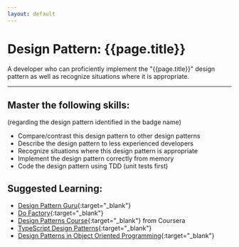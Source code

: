 ```yaml
---
layout: default
---
```

<h1>Design Pattern: {{page.title}}</h1>
<span style="float: right; width: 200px; text-align: right;"><a id="spanish-link" href="#" style="display: none;">Español</a></span>

A developer who can proficiently implement the "{{page.title}}" design pattern as well as recognize situations where it is appropriate.

<p><hr/></p>

## Master the following skills:

(regarding the design pattern identified in the badge name)

- Compare/contrast this design pattern to other design patterns
- Describe the design pattern to less experienced developers
- Recognize situations where this design pattern is appropriate
- Implement the design pattern correctly from memory
- Code the design pattern using TDD (unit tests first)

## Suggested Learning:

- [Design Pattern Guru](https://refactoring.guru/design-patterns){:target="\_blank"}
- [Do Factory](https://www.dofactory.com/){:target="\_blank"}
- [Design Patterns Course](https://www.coursera.org/learn/design-patterns){:target="\_blank"} from Coursera
- [TypeScript Design Patterns](https://www.udemy.com/course/typescript-design-patterns/){:target="\_blank"}
- [Design Patterns in Object Oriented Programming](https://www.youtube.com/playlist?list=PLrhzvIcii6GNjpARdnO4ueTUAVR9eMBpc){:target="\_blank"}

<script>
setTimeout(()=> {
    if({{page.hasSpanish}}){
        const url = "{{site.url}}{{page.url}}";
        const es_url = url.replace(".html","-es.html");
        const link = document.getElementById("spanish-link");
        link.href = es_url;
        link.style.display = "block";
    }
    if({{page.level}}){
        const section = document.getElementById("codex-pathway");        
        section.style.display = "block";
    }
}, 500);
</script>

<style>
#codex-pathway { 
    padding: 20px; 
    font-size: .8em; 
    border-radius: 20px; 
    background-color: #7253ed; 
    color: #ddd;
    text-align: center;
    margin-top: 20px;
    margin-bottom: 20px;
}
#codex-pathway a { color: white}
#spanish-link { background-image: none; }
</style>